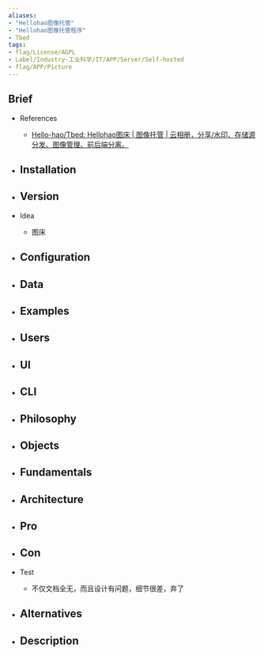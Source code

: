 ```yaml
---
aliases:
- "Hellohao图像托管"
- "Hellohao图像托管程序"
- Tbed
tags:
- flag/License/AGPL
- Label/Industry-工业科学/IT/APP/Server/Self-hosted
- flag/APP/Picture
---
```


## Brief

- References
    - [Hello-hao/Tbed: Hellohao图床 | 图像托管 | 云相册，分享/水印、存储源分发、图像管理、前后端分离。](https://github.com/Hello-hao/Tbed)

- Installation
    - 

- Version
    - 

- Idea
    - 图床

- Configuration
    - 

- Data
    - 

- Examples
    - 

- Users
    - 

- UI
    - 

- CLI
    - 

- Philosophy
    - 

- Objects
    - 

- Fundamentals
    - 

- Architecture
    - 

- Pro
    - 

- Con
    - 

- Test
    - 不仅文档全无，而且设计有问题，细节很差，弃了

- Alternatives
    - 

- Description
    - 
